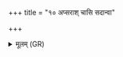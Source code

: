 +++
title = "१० अप्सराश् चासि सदान्वा"

+++
<details><summary>मूलम् (GR)</summary>

अप्सराश् चासि सदान्वा चासि +++(Bhatt. psāruś … sadānvānā)+++  
तस्यास् ते स्वं च स्वावं च (…) ॥
</details>
